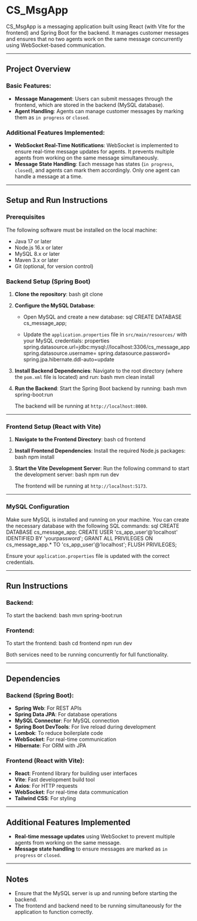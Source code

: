 
# CS_MsgApp

CS_MsgApp is a messaging application built using React (with Vite for the frontend) and Spring Boot for the backend. It manages customer messages and ensures that no two agents work on the same message concurrently using WebSocket-based communication.

---

## Project Overview

### Basic Features:
- **Message Management**: Users can submit messages through the frontend, which are stored in the backend (MySQL database).
- **Agent Handling**: Agents can manage customer messages by marking them as `in progress` or `closed`.

### Additional Features Implemented:
- **WebSocket Real-Time Notifications**: WebSocket is implemented to ensure real-time message updates for agents. It prevents multiple agents from working on the same message simultaneously.
- **Message State Handling**: Each message has states (`in progress`, `closed`), and agents can mark them accordingly. Only one agent can handle a message at a time.

---

## Setup and Run Instructions

### Prerequisites
The following software must be installed on the local machine:
- Java 17 or later
- Node.js 16.x or later
- MySQL 8.x or later
- Maven 3.x or later
- Git (optional, for version control)

### Backend Setup (Spring Boot)

1. **Clone the repository**:
   bash
   git clone <your-private-repo-url>
   

2. **Configure the MySQL Database**:
   - Open MySQL and create a new database:
     sql
     CREATE DATABASE cs_message_app;
     
   - Update the `application.properties` file in `src/main/resources/` with your MySQL credentials:
     properties
     spring.datasource.url=jdbc:mysql://localhost:3306/cs_message_app
     spring.datasource.username=<your-username>
     spring.datasource.password=<your-password>
     spring.jpa.hibernate.ddl-auto=update
     

3. **Install Backend Dependencies**:
   Navigate to the root directory (where the `pom.xml` file is located) and run:
   bash
   mvn clean install
   

4. **Run the Backend**:
   Start the Spring Boot backend by running:
   bash
   mvn spring-boot:run
   
   The backend will be running at `http://localhost:8080`.

---

### Frontend Setup (React with Vite)

1. **Navigate to the Frontend Directory**:
   bash
   cd frontend
   

2. **Install Frontend Dependencies**:
   Install the required Node.js packages:
   bash
   npm install
   

3. **Start the Vite Development Server**:
   Run the following command to start the development server:
   bash
   npm run dev
   
   The frontend will be running at `http://localhost:5173`.

---

### MySQL Configuration

Make sure MySQL is installed and running on your machine. You can create the necessary database with the following SQL commands:
sql
CREATE DATABASE cs_message_app;
CREATE USER 'cs_app_user'@'localhost' IDENTIFIED BY 'yourpassword';
GRANT ALL PRIVILEGES ON cs_message_app.* TO 'cs_app_user'@'localhost';
FLUSH PRIVILEGES;


Ensure your `application.properties` file is updated with the correct credentials.

---

## Run Instructions

### Backend:
To start the backend:
bash
mvn spring-boot:run


### Frontend:
To start the frontend:
bash
cd frontend
npm run dev


Both services need to be running concurrently for full functionality.

---

## Dependencies

### Backend (Spring Boot):
- **Spring Web**: For REST APIs
- **Spring Data JPA**: For database operations
- **MySQL Connector**: For MySQL connection
- **Spring Boot DevTools**: For live reload during development
- **Lombok**: To reduce boilerplate code
- **WebSocket**: For real-time communication
- **Hibernate**: For ORM with JPA

### Frontend (React with Vite):
- **React**: Frontend library for building user interfaces
- **Vite**: Fast development build tool
- **Axios**: For HTTP requests
- **WebSocket**: For real-time data communication
- **Tailwind CSS**: For styling

---

## Additional Features Implemented

- **Real-time message updates** using WebSocket to prevent multiple agents from working on the same message.
- **Message state handling** to ensure messages are marked as `in progress` or `closed`.

---

## Notes

- Ensure that the MySQL server is up and running before starting the backend.
- The frontend and backend need to be running simultaneously for the application to function correctly.
